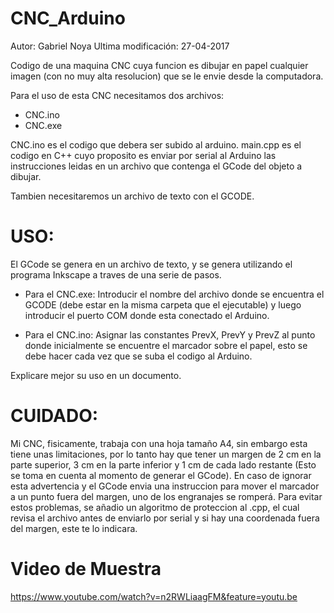 ﻿# CNC_Arduino


Autor: Gabriel Noya
Ultima modificación: 27-04-2017

Codigo de una maquina CNC cuya funcion es dibujar en papel cualquier imagen (con no muy alta resolucion) que se le envie desde la computadora.

Para el uso de esta CNC necesitamos dos archivos:

- CNC.ino
- CNC.exe

CNC.ino es el codigo que debera ser subido al arduino.
main.cpp es el codigo en C++ cuyo proposito es enviar por serial al Arduino las instrucciones leidas en un archivo que contenga el GCode del objeto a dibujar.

Tambien necesitaremos un archivo de texto con el GCODE.

# USO:

El GCode se genera en un archivo de texto, y se genera utilizando el programa Inkscape a traves de una serie de pasos.

- Para el CNC.exe: 
Introducir el nombre del archivo donde se encuentra el GCODE (debe estar en la misma carpeta que el ejecutable) y luego introducir el puerto COM donde esta conectado el Arduino.

- Para el CNC.ino: 
Asignar las constantes PrevX, PrevY y PrevZ al punto donde inicialmente se encuentre el marcador sobre el papel, esto se debe hacer cada vez que se suba el codigo al Arduino.

Explicare mejor su uso en un documento.

# CUIDADO:

Mi CNC, fisicamente, trabaja con una hoja tamaño A4, sin embargo esta tiene unas limitaciones, por lo tanto hay que tener un margen de 2 cm en la parte superior, 3 cm en la parte inferior y 1 cm de cada lado restante (Esto se toma en cuenta al momento de generar el GCode).
En caso de ignorar esta advertencia y el GCode envia una instruccion para mover el marcador a un punto fuera del margen, uno de los engranajes se romperá.
Para evitar estos problemas, se añadio un algoritmo de proteccion al .cpp, el cual revisa el archivo antes de enviarlo por serial y si hay una coordenada fuera del margen, este te lo indicara.


# Video de Muestra

https://www.youtube.com/watch?v=n2RWLiaagFM&feature=youtu.be
